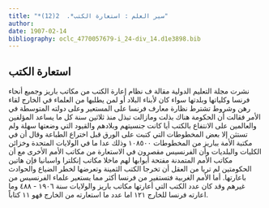 ```yaml
---
title: "*سير العلم : استعارة الكتب*.  2(12)"
author: 
date: 1907-02-14
bibliography: oclc_4770057679-i_24-div_14.d1e3898.bib
---
```




##  استعارة الكتب 


 نشرت مجلة التعليم الدولية مقالة ف نظام إعارة الكتب من مكاتب باريز وجميع أنحاء فرنسا وكلياتها وبلدتها سواء كان لأبناء البلاد أو لمن يطلبها من العلماء في الخارج لقاء رهن وشروط تشترط نظارة معارف فرنسا على المستعير وعلى دولته المتوسطة في الأمر فقالت أن الحكومة هناك بذلت ومازالت تبذل منذ  ثلاثين  سنة كل ما يساعد المؤلفين والعالمين على الانتفاع بالكتب أيا كانت جنسيتهم وبلادهم والقيود التي وضعتها سهلة ولم تستثن إلا بعض المخطوطات التي كتبت على الورق قبل اختراع الطباعة وقال أن في مكتبة الأمة بباريز من المخطوطات  ١٠٨٥٠٠  وذلك عدا ما في الولايات المتحدة وخزائن الكليات والبلديات وأن الفرنسيس مقصرون في الاستعارة من مكاتب الأمم الأخرى مع أن   مكاتب الأمم المتمدنة مفتحة أبوابها لهم ماخلا مكاتب إنكلترا واسبانيا فإن هاتين الحكومتين لم تريا من العقل أن تخرجا الكتب الثمينة وتعرضها لخطر الضياع والحوادث باعارتها. أما الأمم الغربية فتستفير من فرنسا أكثر مما يستعير علماء الفرنسيس من غيرهم وقد كان عدد الكتب التي أعارتها مكاتب باريز والولايات سنة  ١٩٠٦  -  ٤٨٨  وما اعارته فرنسا للخارج  ١٢١  اما عدد ما استعارته من الخارج فهو  ١١  كتاباً. 
